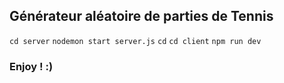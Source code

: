 ## Générateur aléatoire de parties de Tennis

`cd server`
`nodemon start server.js`
`cd`
`cd client`
`npm run dev`

### Enjoy ! :)
